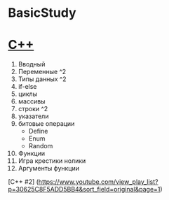 # BasicStudy

[C++](http://www.ex.ua/80383990)
============

1. Вводный
2. Переменные ^2
3. Типы данных ^2
4. if-else
5. циклы
6. массивы
7. строки ^2
8. указатели
9.  битовые операции 
    * Define
    * Enum
    * Random
10. Функции
11. Игра крестики нолики
12. Аргументы функции




[C++ #2] (https://www.youtube.com/view_play_list?p=30625C8F5ADD5BB4&sort_field=original&page=1)
